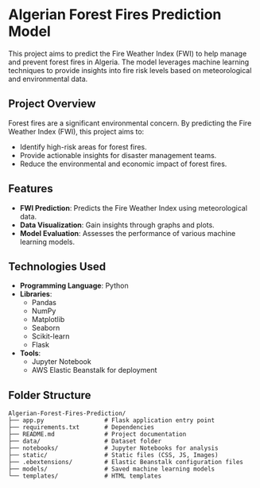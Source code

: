 # Algerian Forest Fires Prediction Model

This project aims to predict the Fire Weather Index (FWI) to help manage and prevent forest fires in Algeria. The model leverages machine learning techniques to provide insights into fire risk levels based on meteorological and environmental data.

## Project Overview
Forest fires are a significant environmental concern. By predicting the Fire Weather Index (FWI), this project aims to:
- Identify high-risk areas for forest fires.
- Provide actionable insights for disaster management teams.
- Reduce the environmental and economic impact of forest fires.

## Features
- **FWI Prediction**: Predicts the Fire Weather Index using meteorological data.
- **Data Visualization**: Gain insights through graphs and plots.
- **Model Evaluation**: Assesses the performance of various machine learning models.

## Technologies Used
- **Programming Language**: Python
- **Libraries**: 
  - Pandas
  - NumPy
  - Matplotlib
  - Seaborn
  - Scikit-learn
  - Flask
- **Tools**:
  - Jupyter Notebook
  - AWS Elastic Beanstalk for deployment

## Folder Structure
```
Algerian-Forest-Fires-Prediction/
├── app.py                 # Flask application entry point
├── requirements.txt       # Dependencies
├── README.md              # Project documentation
├── data/                  # Dataset folder
├── notebooks/             # Jupyter Notebooks for analysis
├── static/                # Static files (CSS, JS, Images)
├── .ebextensions/         # Elastic Beanstalk configuration files
├── models/                # Saved machine learning models
└── templates/             # HTML templates
```